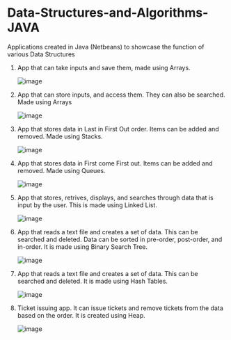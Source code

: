 # Data-Structures-and-Algorithms-JAVA
Applications created in Java (Netbeans) to showcase the function of various Data Structures


1. App that can take inputs and save them, made using Arrays.
   
   ![image](https://github.com/lochana-dineth/Data-Structures-and-Algorithms-JAVA/assets/30839724/4c0130d1-42f7-4241-802e-fee1e91f12c5)


2. App that can store inputs, and access them. They can also be searched. Made using Arrays
   
   ![image](https://github.com/lochana-dineth/Data-Structures-and-Algorithms-JAVA/assets/30839724/a1fe06d9-009d-4d89-a1b3-6fe20b20faa5)


3. App that stores data in Last in First Out order. Items can be added and removed. Made using Stacks.
   
   ![image](https://github.com/lochana-dineth/Data-Structures-and-Algorithms-JAVA/assets/30839724/5ca3be5f-b958-498b-ba63-193f59faa55d)

   
4. App that stores data in First come First out. Items can be added and removed. Made using Queues.
   
   ![image](https://github.com/lochana-dineth/Data-Structures-and-Algorithms-JAVA/assets/30839724/5142b516-6936-482d-8fac-3c4ede3d6067)


5. App that stores, retrives, displays, and searches through data that is input by the user. This is made using Linked List.
    
   ![image](https://github.com/lochana-dineth/Data-Structures-and-Algorithms-JAVA/assets/30839724/e035ef3e-8c46-44f7-84cf-db8084194f2c)


6. App that reads a text file and creates a set of data. This can be searched and deleted. Data can be sorted in pre-order, post-order, and in-order. It is made using Binary Search Tree.
    
   ![image](https://github.com/lochana-dineth/Data-Structures-and-Algorithms-JAVA/assets/30839724/463467fa-a05f-4d31-be40-6477757813b1)


7. App that reads a text file and creates a set of data. This can be searched and deleted. It is made using Hash Tables.
    
    ![image](https://github.com/lochana-dineth/Data-Structures-and-Algorithms-JAVA/assets/30839724/378a3a6f-f07e-4130-b175-189da1620135)


8. Ticket issuing app. It can issue tickets and remove tickets from the data based on the order. It is created using Heap.
    
    ![image](https://github.com/lochana-dineth/Data-Structures-and-Algorithms-JAVA/assets/30839724/e511660b-9e9a-41bf-baaf-09319552af2e)

